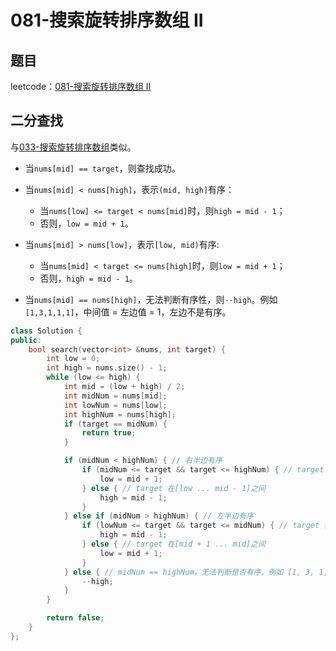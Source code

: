 # 081-搜索旋转排序数组 II

## 题目

leetcode：[081-搜索旋转排序数组 II](https://leetcode-cn.com/problems/search-in-rotated-sorted-array-ii/)


## 二分查找

与[033-搜索旋转排序数组](../033-搜索旋转排序数组/search2.cpp)类似。

- 当`nums[mid] == target`，则查找成功。
- 当`nums[mid] < nums[high]`，表示`(mid, high]`有序：
  - 当`nums[low] <= target < nums[mid]`时，则`high = mid - 1`；
  - 否则，`low = mid + 1`。

- 当`nums[mid] > nums[low]`，表示`[low, mid)`有序:
  - 当`nums[mid] < target <= nums[high]`时，则`low = mid + 1`；
  - 否则，`high = mid - 1`。

- 当`nums[mid] == nums[high]`，无法判断有序性，则`--high`。例如`[1,3,1,1,1]`，中间值 = 左边值 = 1，左边不是有序。

```c++
class Solution {
public:
    bool search(vector<int> &nums, int target) {
        int low = 0;
        int high = nums.size() - 1;
        while (low <= high) {
            int mid = (low + high) / 2;
            int midNum = nums[mid];
            int lowNum = nums[low];
            int highNum = nums[high];
            if (target == midNum) {
                return true;
            }

            if (midNum < highNum) { // 右半边有序
                if (midNum <= target && target <= highNum) { // target 在[mid + 1 ... high]之间
                    low = mid + 1;
                } else { // target 在[low ... mid - 1]之间
                    high = mid - 1;
                }
            } else if (midNum > highNum) { // 左半边有序
                if (lowNum <= target && target <= midNum) { // target 在[low ... mid - 1]之间
                    high = mid - 1;
                } else { // target 在[mid + 1 ... mid]之间
                    low = mid + 1;
                }
            } else { // midNum == highNum，无法判断是否有序，例如 [1, 3, 1, 1, 1]
                --high;
            }
        }

        return false;
    }
};
```

